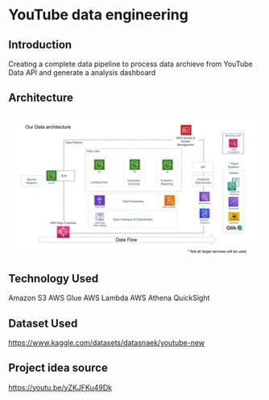 # YouTube data engineering

## Introduction

Creating a complete data pipeline to process data archieve from YouTube Data API and generate a analysis dashboard

## Architecture 
<img src="architecture.jpeg">

## Technology Used
Amazon S3
AWS Glue
AWS Lambda
AWS Athena
QuickSight

## Dataset Used

https://www.kaggle.com/datasets/datasnaek/youtube-new

## Project idea source

https://youtu.be/yZKJFKu49Dk
